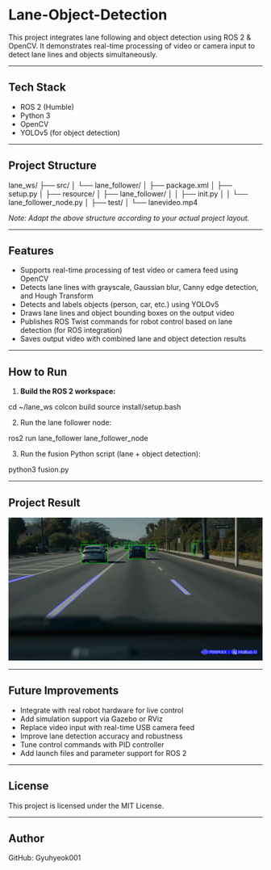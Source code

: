 # Lane-Object-Detection

This project integrates lane following and object detection using ROS 2 & OpenCV. It demonstrates real-time processing of video or camera input to detect lane lines and objects simultaneously.

---

## Tech Stack

- ROS 2 (Humble)
- Python 3
- OpenCV
- YOLOv5 (for object detection)

---

## Project Structure

lane_ws/
├── src/
│ └── lane_follower/
│ ├── package.xml
│ ├── setup.py
│ ├── resource/
│ ├── lane_follower/
│ │ ├── init.py
│ │ └── lane_follower_node.py
│ ├── test/
│ └── lanevideo.mp4

*Note: Adapt the above structure according to your actual project layout.*

---

## Features

- Supports real-time processing of test video or camera feed using OpenCV
- Detects lane lines with grayscale, Gaussian blur, Canny edge detection, and Hough Transform
- Detects and labels objects (person, car, etc.) using YOLOv5
- Draws lane lines and object bounding boxes on the output video
- Publishes ROS Twist commands for robot control based on lane detection (for ROS integration)
- Saves output video with combined lane and object detection results

---

## How to Run

1. **Build the ROS 2 workspace:**

  cd ~/lane_ws
  colcon build
  source install/setup.bash

2. Run the lane follower node:

ros2 run lane_follower lane_follower_node

3. Run the fusion Python script (lane + object detection):

python3 fusion.py

---

## Project Result

[![Fusion Output Video](./output/fusion_output_thumbnail.png)](./output/fusion_output.mp4)


---

## Future Improvements

- Integrate with real robot hardware for live control
- Add simulation support via Gazebo or RViz
- Replace video input with real-time USB camera feed
- Improve lane detection accuracy and robustness
- Tune control commands with PID controller
- Add launch files and parameter support for ROS 2

---

## License

This project is licensed under the MIT License.

---

## Author

GitHub: Gyuhyeok001

